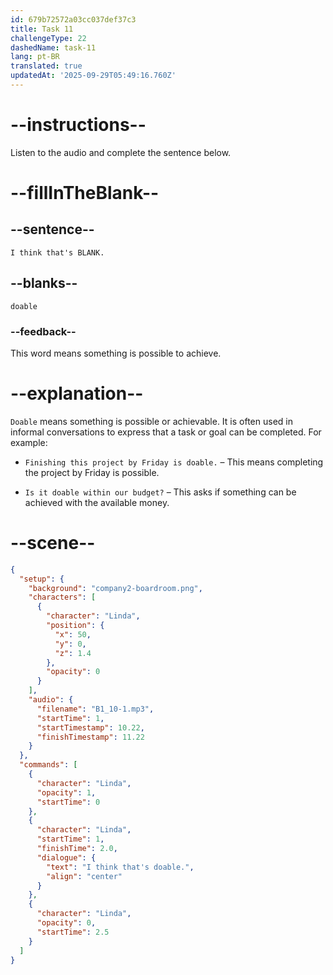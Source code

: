 ```yaml
---
id: 679b72572a03cc037def37c3
title: Task 11
challengeType: 22
dashedName: task-11
lang: pt-BR
translated: true
updatedAt: '2025-09-29T05:49:16.760Z'
---
```


<!-- (Audio) Linda: I think that's doable. -->

# --instructions--

Listen to the audio and complete the sentence below.

# --fillInTheBlank--

## --sentence--

`I think that's BLANK.`

## --blanks--

`doable`

### --feedback--

This word means something is possible to achieve.

# --explanation--

`Doable` means something is possible or achievable. It is often used in informal conversations to express that a task or goal can be completed. For example:

- `Finishing this project by Friday is doable.` – This means completing the project by Friday is possible.

- `Is it doable within our budget?` – This asks if something can be achieved with the available money.

# --scene--

```json
{
  "setup": {
    "background": "company2-boardroom.png",
    "characters": [
      {
        "character": "Linda",
        "position": {
          "x": 50,
          "y": 0,
          "z": 1.4
        },
        "opacity": 0
      }
    ],
    "audio": {
      "filename": "B1_10-1.mp3",
      "startTime": 1,
      "startTimestamp": 10.22,
      "finishTimestamp": 11.22
    }
  },
  "commands": [
    {
      "character": "Linda",
      "opacity": 1,
      "startTime": 0
    },
    {
      "character": "Linda",
      "startTime": 1,
      "finishTime": 2.0,
      "dialogue": {
        "text": "I think that's doable.",
        "align": "center"
      }
    },
    {
      "character": "Linda",
      "opacity": 0,
      "startTime": 2.5
    }
  ]
}
```
